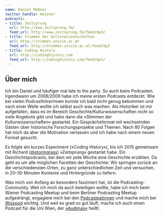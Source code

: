 ```yaml
---
name: Daniel Meßner
twitter_handle: meszner
podcasts:
- title: Zeitsprung
  url: http://www.zeitsprung.fm/
  feed_url: http://www.zeitsprung.fm/feed/mp3/
- title: Stimmen der Kulturwissenschaften
  url: http://stimmen.univie.ac.at
  feed_url: http://stimmen.univie.ac.at/feed/mp3
- title: Coding History
  url: http://codinghistory.com
  feed_url: http://codinghistory.com/feed/mp3/
---
```


## Über mich

Ich bin Daniel und häufiger mal late to the party. So auch beim Podcasten. Irgendwann um 2008/2009 habe ich meine ersten Podcasts entdeckt. Wie bei vielen PodcasthörerInnen konnte ich bald nicht genug bekommen und nach einer Weile wollte ich selbst auch was machen. Als Historiker ist mir aufgefallen, dass es im Bereich Geschichte/Kulturwissenschaften nicht so viele Angebote gibt und habe dann die »Stimmen der Kulturwissenschaften« gestartet. Ein Gesprächsformat mit wechselnden Gästen über historische Forschungsprojekte und Themen. Nach 80 Folgen hat mich da aber die Motivation verlassen und ich habe nach einem neuen Format gesucht.

Es folgte ein kurzes Experiment (»Coding History«), bis ich 2015 gemeinsam mit Richard ([@stormgrass](https://twitter.com/stormgrass)) »Zeitsprung« gestartet habe. Ein Geschichtspodcasts, bei dem wir jede Woche eine Geschichte erzählen. Da geht es um alle möglichen Facetten der Geschichte: Wir springen zurück an die verschiedensten Orten, zu ganz unterschiedlichen Zeit und versuchen, in 20–30 Minuten Kontexte und Hintergründe zu liefern.

Was mich von Anfang an besonders fasziniert hat, ist die Podcasting-Community. Weil ich mich da auch beteiligen wollte, habe ich mich beim Wiener Podcasting Meetup und beim Berliner Podcasting Meetup aufgedrängt, engagiere mich bei den [Podcastpatinnen](http://das-sendezentrum.de/projekt/podcastpat_innen/) und mache mich bei [Wisspod](http://wisspod.de) wichtig. Und weil es grad so gut läuft, mache ich auch einen Podcast für die Uni Wien, der [»Audimax«](http://medienportal.univie.ac.at/uniview/podcast/) heißt.
